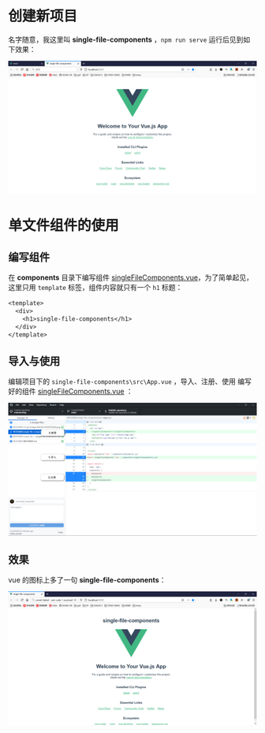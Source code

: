 # 创建新项目

名字随意，我这里叫 **single-file-components** ，`npm run serve` 运行后见到如下效果：

![image-20210215230752504](image/image-20210215230752504.png)

# 单文件组件的使用

## 编写组件

在 **components** 目录下编写组件 [singleFileComponents.vue](./single-file-components/src/components/singleFileComponents.vue)，为了简单起见，这里只用 `template` 标签，组件内容就只有一个 `h1` 标题：

```vue
<template>
  <div>
    <h1>single-file-components</h1>
  </div>
</template>
```

## 导入与使用

编辑项目下的 `single-file-components\src\App.vue` ，导入、注册、使用 编写好的组件 [singleFileComponents.vue](./single-file-components/src/components/singleFileComponents.vue) ：

![image-20210215233340074](image/image-20210215233340074.png)

## 效果

vue 的图标上多了一句 **single-file-components**：

![image-20210215233444736](image/image-20210215233444736.png)

